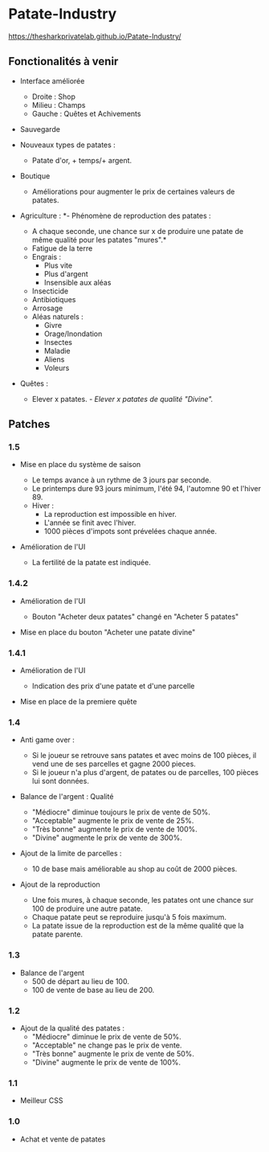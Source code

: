 # Patate-Industry

https://thesharkprivatelab.github.io/Patate-Industry/

## Fonctionalités à venir
- Interface améliorée
  - Droite : Shop
  - Milieu : Champs
  - Gauche : Quêtes et Achivements

- Sauvegarde

- Nouveaux types de patates :
  - Patate d'or, + temps/+ argent.

- Boutique
  - Améliorations pour augmenter le prix de certaines valeurs de patates.

- Agriculture :
  *- Phénomène de reproduction des patates  :
	- A chaque seconde, une chance sur x de produire une patate de même qualité pour les patates "mures".*
  - Fatigue de la terre
  - Engrais :
	- Plus vite
	- Plus d'argent
	- Insensible aux aléas
  - Insecticide
  - Antibiotiques
  - Arrosage
  - Aléas naturels :
	- Givre
	- Orage/Inondation
	- Insectes
	- Maladie
	- Aliens
	- Voleurs

- Quêtes :
  - Elever x patates.
  *- Elever x patates de qualité "Divine".*
  



## Patches

### 1.5

- Mise en place du système de saison
	- Le temps avance à un rythme de 3 jours par seconde.
	- Le printemps dure 93 jours minimum, l'été 94, l'automne 90 et l'hiver 89.
	- Hiver :
		- La reproduction est impossible en hiver.
		- L'année se finit avec l'hiver.
		- 1000 pièces d'impots sont prévelées chaque année.

- Amélioration de l'UI
	- La fertilité de la patate est indiquée.

### 1.4.2

- Amélioration de l'UI
  - Bouton "Acheter deux patates" changé en "Acheter 5 patates"

- Mise en place du bouton "Acheter une patate divine"

### 1.4.1

- Amélioration de l'UI
  - Indication des prix d'une patate et d'une parcelle

- Mise en place de la premiere quête  

### 1.4

- Anti game over :
  - Si le joueur se retrouve sans patates et avec moins de 100 pièces, il vend une de ses parcelles et gagne 2000 pieces.
  - Si le joueur n'a plus d'argent, de patates ou de parcelles, 100 pièces lui sont données.

- Balance de l'argent : Qualité
  - "Médiocre" diminue toujours le prix de vente de 50%.
  - "Acceptable" augmente le prix de vente de 25%.
  - "Très bonne" augmente le prix de vente de 100%.
  - "Divine" augmente le prix de vente de 300%.

- Ajout de la limite de parcelles :
	- 10 de base mais améliorable au shop au coût de 2000 pièces.
	
- Ajout de la reproduction
	- Une fois mures, à chaque seconde, les patates ont une chance sur 100 de produire une autre patate.
	- Chaque patate peut se reproduire jusqu'à 5 fois maximum.
	- La patate issue de la reproduction est de la même qualité que la patate parente.

### 1.3

- Balance de l'argent
  - 500 de départ au lieu de 100.
  - 100 de vente de base au lieu de 200.

### 1.2

- Ajout de la qualité des patates :
  - "Médiocre" diminue le prix de vente de 50%.
  - "Acceptable" ne change pas le prix de vente.
  - "Très bonne" augmente le prix de vente de 50%.
  - "Divine" augmente le prix de vente de 100%.

### 1.1

- Meilleur CSS

### 1.0

- Achat et vente de patates
